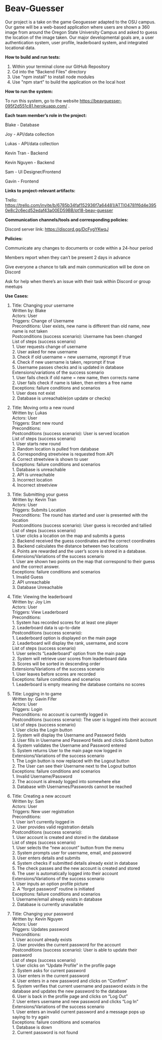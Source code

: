 # Beav-Guesser
Our project is a take on the game Geoguesser adapted to the OSU campus. Our game will be a web-based application where users are shown a 360 image from around the Oregon State University Campus and asked to guess the location of the image taken. Our major developmental goals are, a user authentication system, user profile, leaderboard system, and integrated locational data.

**How to build and run tests:**
1. Within your terminal clone our GitHub Repository
2. Cd into the "Backend Files" directory
3. Use "npm install" to install node modules
4. Use "npm start" to build the application on the local host

**How to run the system:**

To run this system, go to the website https://beavguesser-095f2d551c81.herokuapp.com/ .

**Each team member’s role in the project:**

Blake - Database

Joy - API/data collection

Lukas - API/data collection

Kevin Tran - Backend

Kevin Nguyen - Backend

Sam - UI Designer/Frontend

Gavin - Frontend

**Links to project-relevant artifacts:**

Trello: https://trello.com/invite/b/6785b34faf152936f7a64481/ATTI04781f6d4e3950e8c2c6ecd52edaf43a00ED59BB/pt18-beav-guesser 

**Communication channels/tools and corresponding policies:**

Discord server link:
https://discord.gg/DcFygYKwqJ

**Policies:**

Communicate any changes to documents or code within a 24-hour period

Members report when they can’t be present 2 days in advance

Give everyone a chance to talk and main communication will be done on Discord

Ask for help when there’s an issue with their task within Discord or group meetups

**Use Cases:**
1. Title: Changing your username\
   Written by: Blake\
   Actors: User\
   Triggers: Change of Username\
   Preconditions: User exists, new name is different than old name, new name is not taken\
   Postconditions (success scenario): Username has been changed\
   List of steps (success scenario)\
       1. User requests change of username\
       2. User asked for new username\
       3. Check if old username = new username, reprompt if true\
       4. Check if new username is taken, reprompt if true\
       5. Username passes checks and is updated in database\
   Extensions/variations of the success scenario\
       1. User fails check if old name = new name, then corrects name\
       2. User fails check if name is taken, then enters a free name\
   Exceptions: failure conditions and scenarios\
       1. User does not exist\
       2. Database is unreachable(on update or checks)

2. Title: Moving onto a new round\
   Written by: Lukas\
   Actors: User\
   Triggers: Start new round\
   Preconditions: \
   Postconditions (success scenario): User is served location\
   List of steps (success scenario)\
       1. User starts new round\
       2. Random location is pulled from database\
       3. Corresponding streetview is requested from API\
       4. Correct streetview is shown to user\
   Exceptions: failure conditions and scenarios\
       1. Database is unreachable\
       2. API is unreachable\
       3. Incorrect location\
       4. Incorrect streetview

3. Title: Submitting your guess\
   Written by: Kevin Tran\
   Actors: User\
   Triggers: Submits Location\
   Preconditions: The round has started and user is presented with the location\
   Postconditions (success scenario): User guess is recorded and tallied\
   List of steps (success scenario)\
       1. User clicks a location on the map and submits a guess\
       2. Backend received the guess coordinates and the correct coordinates\
       3. Backend calculates the distance between two locations \
       4. Points are rewarded and the user’s score is stored in a database.\
   Extensions/Variations of the success scenario\
       1. User are shown two points on the map that correspond to their guess and the correct answer.\
   Exceptions: failure conditions and scenarios\
       1. Invalid Guess\
       2. API unreachable\
       3. Database Unreachable

4. Title: Viewing the leaderboard\
   Written by: Joy Lim\
   Actors: User\
   Triggers: View Leaderboard  \
   Preconditions:\
       1. System has recorded scores for at least one player\
       2. Leaderboard data is up-to-date\
   Postconditions (success scenario):\
       1. Leaderboard option is displayed on the main page\
       2. Leaderboard will display the rank, username, and score\
   List of steps (success scenario)\
       1. User selects “Leaderboard” option from the main page\
       2. System will retrieve user scores from leaderboard data\
       3. Scores will be sorted in descending order\
   Extensions/Variations of the success scenario\
       1. User leaves before scores are recorded\
   Exceptions: failure conditions and scenarios\
       1. Leaderboard is empty meaning the database contains no scores

5. Title: Logging in to game\
   Written by: Gavin Fifer\
   Actors: User\
   Triggers: Login \
   Preconditions: no account is currently logged in\
   Postconditions (success scenario): The user is logged into their account\
   List of steps (success scenario)\
       1. User clicks the Login button\
       2. System will display the Username and Password fields\
       3. User fills in Username and Password fields and clicks Submit button\
       4. System validates the Username and Password entered\
       5. System returns User to the main page now logged in\
   Extensions/Variations of the success scenario\
       1. The Login button is now replaced with the Logout button\
       2. The User can see their Username next to the Logout button\
   Exceptions: failure conditions and scenarios\
       1. Invalid Username/Password\
       2. The account is already logged into somewhere else\
       3. Database with Usernames/Passwords cannot be reached

6. Title: Creating a new account\
   Written by: Sam\
   Actors: User\
   Triggers: New user registration\
   Preconditions:\
       1. User isn’t currently logged in\
       2. User provides valid registration details\
   Postconditions (success scenario):\
       1. User account is created and stored in the database\
   List of steps (success scenario)\
       1. User selects the “new account” button from the menu\
       2. System prompts user for username, email, and password\
       3. User enters details and submits\
       4. System checks if submitted details already exist in database\
       5. The check passes and the new account is created and stored\
       6. The user is automatically logged into their account\
   Extensions/Variations of the success scenario\
       1. User inputs an option profile picture\
       2. A “forgot password” routine is initiated\
   Exceptions: failure conditions and scenarios\
       1. Username/email already exists in database\
       2. Database is currently unavailable

7. Title: Changing your password\
   Written by: Kevin Nguyen\
   Actors: User\
   Triggers: Updates password\
   Preconditions: \
       1. User account already exists\
       2. User provides the current password for the account \
   Postconditions (success scenario): User is able to update their password\
   List of steps (success scenario)\
       1. User clicks on “Update Profile” in the profile page \
       2. System asks for current password\
       3. User enters in the current password\
       4. User enters in a new password and clicks on “Confirm”\
       5. System verifies that current username and password exists in the database and updates the new password to the database\
       6. User is back in the profile page and clicks on “Log Out”\
       7. User enters username and new password and clicks “Log In”\
   Extensions/Variations of the success scenario\
       1. User enters an invalid current password and a message pops up saying to try again\
   Exceptions: failure conditions and scenarios\
       1. Database is down\
       2. Current password is not found
